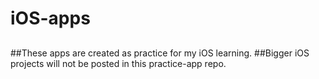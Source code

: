 # iOS-apps
##
##These apps are created as practice for my iOS learning.
##Bigger iOS projects will not be posted in this practice-app repo.
